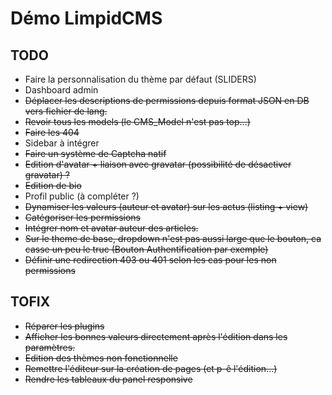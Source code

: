 # Démo LimpidCMS

## TODO
- Faire la personnalisation du thème par défaut (SLIDERS)
- Dashboard admin
- ~~Déplacer les descriptions de permissions depuis format JSON en DB vers fichier de lang.~~
- ~~Revoir tous les models (le CMS_Model n'est pas top...)~~
- ~~Faire les 404~~
- Sidebar à intégrer
- ~~Faire un système de Captcha natif~~
- ~~Edition d'avatar + liaison avec gravatar (possibilité de désactiver gravatar) ?~~
- ~~Edition de bio~~
- Profil public (à compléter ?)
- ~~Dynamiser les valeurs (auteur et avatar) sur les actus (listing + view)~~
- ~~Catégoriser les permissions~~
- ~~Intégrer nom et avatar auteur des articles.~~
- ~~Sur le theme de base, dropdown n'est pas aussi large que le bouton, ca casse un peu le truc (Bouton Authentification par exemple)~~
- ~~Définir une redirection 403 ou 401 selon les cas pour les non permissions~~

## TOFIX
- ~~Réparer les plugins~~
- ~~Afficher les bonnes valeurs directement après l'édition dans les paramètres.~~
- ~~Edition des thèmes non fonctionnelle~~
- ~~Remettre l'éditeur sur la création de pages (et p-ê l'édition...)~~
- ~~Rendre les tableaux du panel responsive~~